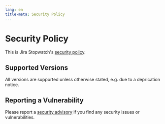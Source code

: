 ```yaml
---
lang: en
title-meta: Security Policy
...
```


# Security Policy

This is Jira Stopwatch's [security policy].

## Supported Versions

All versions are supported unless otherwise stated, e.g. due to a deprication notice.

## Reporting a Vulnerability

Please report a [security advisory] if you find any security issues or vulnerabilities.

[security policy]: https://github.com/jirastopwatch/.github/security/policy
[security advisory]: https://github.com/jirastopwatch/.github/security/advisories/new
